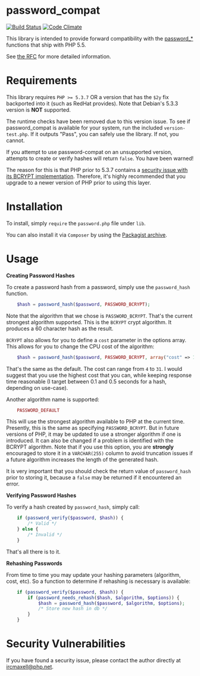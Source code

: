 password_compat
===============

[![Build Status](https://travis-ci.org/ircmaxell/password_compat.png?branch=master)](https://travis-ci.org/ircmaxell/password_compat) [![Code Climate](https://codeclimate.com/github/ircmaxell/password_compat/badges/gpa.svg)](https://codeclimate.com/github/ircmaxell/password_compat)

This library is intended to provide forward compatibility with the [password_*](http://php.net/password) functions that ship with PHP 5.5.

See [the RFC](https://wiki.php.net/rfc/password_hash) for more detailed information.


Requirements
============

This library requires `PHP >= 5.3.7` OR a version that has the `$2y` fix backported into it (such as RedHat provides). Note that Debian's 5.3.3 version is **NOT** supported.

The runtime checks have been removed due to this version issue. To see if password_compat is available for your system, run the included `version-test.php`. If it outputs "Pass", you can safely use the library. If not, you cannot. 

If you attempt to use password-compat on an unsupported version, attempts to create or verify hashes will return `false`. You have been warned!

The reason for this is that PHP prior to 5.3.7 contains a [security issue with its BCRYPT implementation](http://php.net/security/crypt_blowfish.php). Therefore, it's highly recommended that you upgrade to a newer version of PHP prior to using this layer.

Installation
============

To install, simply `require` the `password.php` file under `lib`. 

You can also install it via `Composer` by using the [Packagist archive](http://packagist.org/packages/ircmaxell/password-compat).

Usage
=====

**Creating Password Hashes**

To create a password hash from a password, simply use the `password_hash` function.
````PHP
    $hash = password_hash($password, PASSWORD_BCRYPT);
````
Note that the algorithm that we chose is `PASSWORD_BCRYPT`. That's the current strongest algorithm supported. This is the `BCRYPT` crypt algorithm. It produces a 60 character hash as the result.

`BCRYPT` also allows for you to define a `cost` parameter in the options array. This allows for you to change the CPU cost of the algorithm:
````PHP
    $hash = password_hash($password, PASSWORD_BCRYPT, array("cost" => 10));
````
That's the same as the default. The cost can range from `4` to `31`. I would suggest that you use the highest cost that you can, while keeping response time reasonable (I target between 0.1 and 0.5 seconds for a hash, depending on use-case).

Another algorithm name is supported:
````PHP
    PASSWORD_DEFAULT
````
This will use the strongest algorithm available to PHP at the current time. Presently, this is the same as specifying `PASSWORD_BCRYPT`. But in future versions of PHP, it may be updated to use a stronger algorithm if one is introduced. It can also be changed if a problem is identified with the BCRYPT algorithm. Note that if you use this option, you are **strongly** encouraged to store it in a `VARCHAR(255)` column to avoid truncation issues if a future algorithm increases the length of the generated hash.

It is very important that you should check the return value of `password_hash` prior to storing it, because a `false` may be returned if it encountered an error.

**Verifying Password Hashes**

To verify a hash created by `password_hash`, simply call:
````PHP
	if (password_verify($password, $hash)) {
		/* Valid */
	} else {
		/* Invalid */
	}
````
That's all there is to it.

**Rehashing Passwords**

From time to time you may update your hashing parameters (algorithm, cost, etc). So a function to determine if rehashing is necessary is available:
````PHP
    if (password_verify($password, $hash)) {
		if (password_needs_rehash($hash, $algorithm, $options)) {
			$hash = password_hash($password, $algorithm, $options);
			/* Store new hash in db */
		}
	}
````

Security Vulnerabilities
========================

If you have found a security issue, please contact the author directly at [ircmaxell@php.net](mailto:ircmaxell@php.net).
